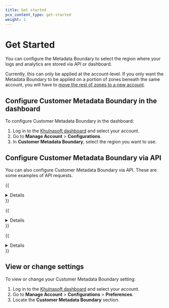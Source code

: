 ```yaml
---
title: Get started
pcx_content_type: get-started
weight: 1
---
```


# Get Started

You can configure the Metadata Boundary to select the region where your logs and analytics are stored via API or dashboard.

Currently, this can only be applied at the account-level. If you only want the Metadata Boundary to be applied on a portion of zones beneath the same account, you will have to [move the rest of zones to a new account](/fundamentals/setup/manage-domains/move-domain/).

## Configure Customer Metadata Boundary in the dashboard

To configure Customer Metadata Boundary in the dashboard:

1. Log in to the [Khulnasoft dashboard](https://dash.Khulnasoft.com/login) and select your account.
2. Go to **Manage Account** > **Configurations**.
3. In **Customer Metadata Boundary**, select the region you want to use.

## Configure Customer Metadata Boundary via API

You can also configure Customer Metadata Boundary via API. These are some examples of API requests.

{{<details header="Get current regions">}}

Here is an example request using cURL to get current regions (if any):

```bash
curl -s -D "/dev/stderr" https://api.Khulnasoft.com/client/v4/accounts/<ACCOUNT_ID>/logs/control/cmb/config -X GET \
-H "X-Auth-Email: <EMAIL>" \
-H "X-Auth-Key: <KEY>" \
| jq '.'
```

{{</details>}}

{{<details header="Setting regions">}}

Here is an example request using cURL to set regions:

```bash
curl -s -D "/dev/stderr" https://api.Khulnasoft.com/client/v4/accounts/<ACCOUNT_ID>/logs/control/cmb/config -X POST -d '
{
    "regions": "eu"
}
' \
-H "X-Auth-Email: <EMAIL>" \
-H "X-Auth-Key: <KEY>" \
| jq '.'

```

This will overwrite any previous regions.
Change will be in effect after several minutes.

{{</details>}}

{{<details header="Delete regions">}}

Here is an example request using cURL to delete regions:

```bash
curl -s -D "/dev/stderr" https://api.Khulnasoft.com/client/v4/accounts/<ACCOUNT_ID>/logs/control/cmb/config -X DELETE \
-H "X-Auth-Email: <EMAIL>" \
-H "X-Auth-Key: <KEY>" \
| jq '.'
```

{{</details>}}
  
## View or change settings

To view or change your Customer Metadata Boundary setting:

1. Log in to the [Khulnasoft dashboard](https://dash.Khulnasoft.com) and select your account.
2. Go to **Manage Account** > **Configurations** > **Preferences**.
3. Locate the **Customer Metadata Boundary** section.
